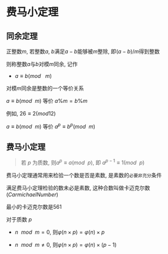 <!--
 * @Description: 
 * @Version: 1.0
 * @Autor: DaLao
 * @Email: dalao@xxx.com
 * @Date: 2021-01-26 21:24:35
 * @LastEditors: dalao_li
 * @LastEditTime: 2023-04-16 22:48:09
-->

# 费马小定理


## 同余定理

正整数$m$, 若整数$a$, $b$满足$a-b$能够被$m$整除, 即$(a-b)/m$得到整数

则称整数$a$与$b$对模$m$同余, 记作

- $a≡b(mod$ &nbsp; $m)$

对模$m$同余是整数的一个等价关系

$a≡b(mod$ &nbsp;$m)$ 等价 $a\%m = b\%m$

例如, $26≡2(mod 12)$

$a≡b(mod$ &nbsp;$m)$ 等价 $a^{p}≡b^{p} (mod$ &nbsp;$m)$


## 费马小定理

>若 $p$ 为质数, 则$a^{p}≡a(mod$ &nbsp;$p)$, 即 $a^{p-1}≡1(mod$ &nbsp;$p)$

费马小定理通常用来检验一个数是否是素数, 是素数的`必要非充分`条件

满足费马小定理检验的数未必是素数, 这种合数叫做卡迈克尔数($Carmichael Number$)

最小的卡迈克尔数是$561$

对于质数 $p$  

- $n$&nbsp; $mod$ &nbsp;$m = 0$, 则$\varphi(n \times p) = \varphi(n) \times p$  


- $n$&nbsp; $mod$ &nbsp;$m \ne 0$, 则$\varphi(n \times p) = \varphi(n) \times (p-1)$